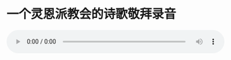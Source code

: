 # 一个灵恩派教会的诗歌敬拜录音

<audio style="width: 100%;" preload="false" controls controlslist="nodownload"><source src="//file.simai.life/audio/mp3/old/26643.mp3" type="audio/mpeg">Your browser does not support the audio element.</audio>


